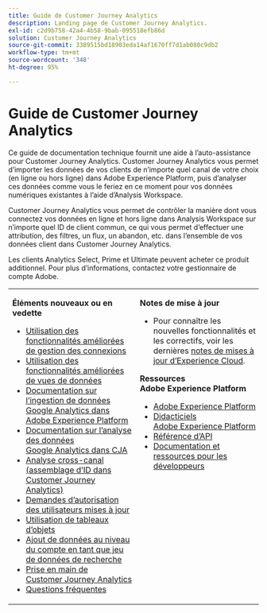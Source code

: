 ```yaml
---
title: Guide de Customer Journey Analytics
description: Landing page de Customer Journey Analytics.
exl-id: c2d9b758-42a4-4b58-9bab-095518efb86d
solution: Customer Journey Analytics
source-git-commit: 3389515bd18903eda14af1670ff7d1ab080c9db2
workflow-type: tm+mt
source-wordcount: '348'
ht-degree: 95%

---
```


# Guide de Customer Journey Analytics

Ce guide de documentation technique fournit une aide à l’auto-assistance pour Customer Journey Analytics. Customer Journey Analytics vous permet d’importer les données de vos clients de n’importe quel canal de votre choix (en ligne ou hors ligne) dans Adobe Experience Platform, puis d’analyser ces données comme vous le feriez en ce moment pour vos données numériques existantes à l’aide d’Analysis Workspace.

Customer Journey Analytics vous permet de contrôler la manière dont vous connectez vos données en ligne et hors ligne dans Analysis Workspace sur n’importe quel ID de client commun, ce qui vous permet d’effectuer une attribution, des filtres, un flux, un abandon, etc. dans lʼensemble de vos données client dans Customer Journey Analytics.

Les clients Analytics Select, Prime et Ultimate peuvent acheter ce produit additionnel. Pour plus d’informations, contactez votre gestionnaire de compte Adobe.

<table frame="none"> 
 <tbody> 
  <tr> 
   <td colname="col1" colsep="0" rowsep="0" valign="top"> <p class="head"> <b>Éléments nouveaux ou en vedette</b> </p> <p> 
     <ul>
     <li><a href="https://experienceleague.adobe.com/docs/analytics-platform/using/cja-connections/manage-connections.html?lang=fr#connection-detail"> Utilisation des fonctionnalités améliorées de gestion des connexions </a> </li>
      <li><a href="https://experienceleague.adobe.com/docs/analytics-platform/using/cja-dataviews/data-views.html?lang=fr#cja-dataviews"> Utilisation des fonctionnalités améliorées de vues de données </a> </li>
      <li><a href="https://experienceleague.adobe.com/docs/analytics-platform/using/cja-usecases/ga-to-cja.html?lang=fr#cja-usecases"> Documentation sur l’ingestion de données Google Analytics dans Adobe Experience Platform </a> </li>
      <li><a href="https://experienceleague.adobe.com/docs/analytics-platform/using/cja-usecases/ga-to-cja-reporting.html?lang=fr#cja-usecases"> Documentation sur l’analyse des données Google Analytics dans CJA </a> </li>
      <li><a href="https://experienceleague.adobe.com/docs/analytics-platform/using/cja-connections/cca/overview.html?lang=fr#cja-connections"> Analyse cross-canal (assemblage d’ID dans Customer Journey Analytics) </a> </li>
      <li><a href="https://experienceleague.adobe.com/docs/analytics-platform/using/cja-overview/cja-overview.html?lang=fr#admin-access-permissions"> Demandes d’autorisation des utilisateurs mises à jour </a> </li>
      <li><a href="https://experienceleague.adobe.com/docs/analytics-platform/using/cja-usecases/object-arrays.html?lang=fr#cja-usecases"> Utilisation de tableaux d’objets </a> </li>
      <li><a href="https://experienceleague.adobe.com/docs/analytics-platform/using/cja-usecases/b2b.html?lang=fr"> Ajout de données au niveau du compte en tant que jeu de données de recherche </a> </li>
      <li><a href="https://experienceleague.adobe.com/docs/analytics-platform/using/cja-overview/cja-getting-started.html?lang=fr"> Prise en main de Customer Journey Analytics </a> </li> 
      <li><a href="https://experienceleague.adobe.com/docs/analytics-platform/using/cja-overview/cja-faq.html?lang=fr"> Questions fréquentes</a> </li> 
   <td colname="col2" valign="top"> <p class="head"><b>Notes de mise à jour</b> </p> 
    <ul> 
     <li>Pour connaître les nouvelles fonctionnalités et les correctifs, voir les dernières <a href="https://experienceleague.adobe.com/docs/release-notes/experience-cloud/current.html?lang=fr" format="https" scope="external">notes de mises à jour d’Experience Cloud</a>. </li> 
    </ul> <p class="head"> <b>Ressources Adobe Experience Platform</b> </p> 
    <ul> 
     <li><a href="https://www.adobe.com/fr/experience-platform.html" format="http" scope="external"> Adobe Experience Platform</a> </li> 
     <li> <a href="https://www.adobe.io/apis/experienceplatform/home/tutorials.html" format="https" scope="external"> Didacticiels Adobe Experience Platform</a> </li> 
     <li><a href="https://www.adobe.io/apis/experienceplatform/home/api-reference.html" format="https" scope="external"> Référence d’API</a> </li> 
     <li><a href="https://www.adobe.com/fr/experience-platform/documentation-and-developer-resources.html" format="https" scope="external"> Documentation et ressources pour les développeurs</a> </li> 
    </ul> </td> 
  </tr> 
 </tbody> 
</table>
